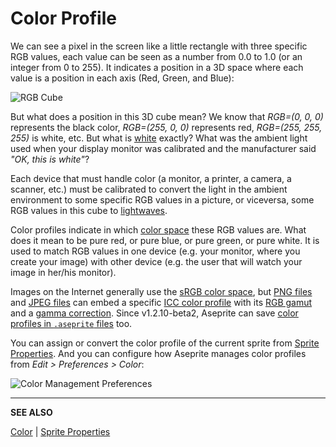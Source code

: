 # Color Profile

We can see a pixel in the screen like a little rectangle with three
specific RGB values, each value can be seen as a number from 0.0 to
1.0 (or an integer from 0 to 255). It indicates a position in a 3D
space where each value is a position in each axis (Red, Green, and
Blue):

![RGB Cube](color-profile/rgb-cube.png)

But what does a position in this 3D cube mean? We know that
*RGB=(0, 0, 0)* represents the black color,
*RGB=(255, 0, 0)* represents red, *RGB=(255, 255, 255)*
is white, etc. But what is [white](https://en.wikipedia.org/wiki/White_point) exactly?
What was the ambient light used when your display monitor was calibrated
and the manufacturer said *"OK, this is white"*?

Each device that must handle color (a monitor, a printer, a camera, a
scanner, etc.)  must be calibrated to convert the light in the ambient environment
to some specific RGB values in a picture, or viceversa, some RGB values
in this cube to [lightwaves](https://en.wikipedia.org/wiki/Light).

Color profiles indicate in which [color space](https://en.wikipedia.org/wiki/Color_space)
these RGB values are. What does it mean to be pure red,
or pure blue, or pure green, or pure white.
It is used to match RGB values in one device (e.g. your monitor, where
you create your image) with other device (e.g. the user that will
watch your image in her/his monitor).

Images on the Internet generally use the
[sRGB color space](https://en.wikipedia.org/wiki/SRGB),
but [PNG files](https://en.wikipedia.org/wiki/Portable_Network_Graphics) and
[JPEG files](https://en.wikipedia.org/wiki/JPEG) can embed
a specific [ICC color profile](https://en.wikipedia.org/wiki/ICC_profile)
with its [RGB gamut](https://en.wikipedia.org/wiki/Gamut)
and a [gamma correction](https://en.wikipedia.org/wiki/Gamma_correction).
Since v1.2.10-beta2, Aseprite can
save [color profiles in `.aseprite` files](https://github.com/aseprite/aseprite/blob/master/docs/ase-file-specs.md#color-profile-chunk-0x2007) too.

You can assign or convert the color profile of the current sprite
from [Sprite Properties](sprite-properties.md). And you can configure
how Aseprite manages color profiles from *Edit > Preferences > Color*:

![Color Management Preferences](color-profile/color-management-preferences.png)

---

**SEE ALSO**

[Color](color.md) |
[Sprite Properties](sprite-properties.md)
